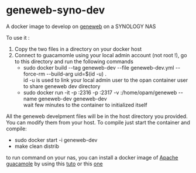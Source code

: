 # geneweb-syno-dev

A docker image to develop on [geneweb](https://github.com/geneweb/geneweb) on a SYNOLOGY NAS

To use it :
1. Copy the two files in a directory on your docker host
2. Connect to guacamomle using your local admin account (not root !), go to this directory and run the following commands
   * sudo docker build --tag geneweb-dev --file geneweb-dev.yml --force-rm --build-arg uid=$(id -u) .<br>
     id -u is used to link your local admin user to the opan container user to share geneweb dev directory
   * sudo docker run -it -p <a host port>:2316 -p <a host port>:2317 -v <a host directory>:/home/opam/geneweb --name geneweb-dev geneweb-dev <br>
     wait few minutes to the container to initialized itself

All the geneweb develpment files will be in the host directory you provided. You can modify them from your host.
To compile just start the container and compile:
* sudo docker start -i geneweb-dev
* make clean distrib

to run command on your nas, you can install a docker image of [Apache guacamole](https://guacamole.apache.org/) by using this [tuto](https://www.wundertech.net/synology-nas-apache-guacamole-setup-instructions/) or this [one](https://mariushosting.com/how-to-install-guacamole-on-your-synology-nas/)
